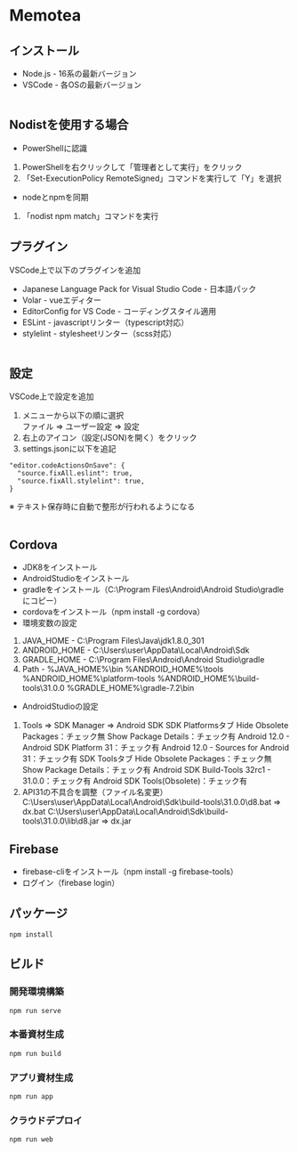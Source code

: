 # Memotea

## インストール
* Node.js - 16系の最新バージョン
* VSCode - 各OSの最新バージョン
<br><br>

## Nodistを使用する場合
* PowerShellに認識
1. PowerShellを右クリックして「管理者として実行」をクリック
2. 「Set-ExecutionPolicy RemoteSigned」コマンドを実行して「Y」を選択
* nodeとnpmを同期
1. 「nodist npm match」コマンドを実行

## プラグイン
VSCode上で以下のプラグインを追加
* Japanese Language Pack for Visual Studio Code - 日本語パック
* Volar - vueエディター
* EditorConfig for VS Code - コーディングスタイル適用
* ESLint - javascriptリンター（typescript対応）
* stylelint - stylesheetリンター（scss対応）
<br><br>

## 設定
VSCode上で設定を追加
1. メニューから以下の順に選択<br>
ファイル ⇒ ユーザー設定 ⇒ 設定
2. 右上のアイコン（設定(JSON)を開く）をクリック
3. settings.jsonに以下を追記
```
"editor.codeActionsOnSave": {
  "source.fixAll.eslint": true,
  "source.fixAll.stylelint": true,
}
```
※ テキスト保存時に自動で整形が行われるようになる
<br><br>

## Cordova
* JDK8をインストール
* AndroidStudioをインストール
* gradleをインストール（C:\Program Files\Android\Android Studio\gradleにコピー）
* cordovaをインストール（npm install -g cordova）
* 環境変数の設定
1. JAVA_HOME - C:\Program Files\Java\jdk1.8.0_301
2. ANDROID_HOME - C:\Users\user\AppData\Local\Android\Sdk
3. GRADLE_HOME - C:\Program Files\Android\Android Studio\gradle
4. Path - %JAVA_HOME%\bin
          %ANDROID_HOME%\tools
          %ANDROID_HOME%\platform-tools
          %ANDROID_HOME%\build-tools\31.0.0
          %GRADLE_HOME%\gradle-7.2\bin
* AndroidStudioの設定
1. Tools ⇒ SDK Manager ⇒ Android SDK
   SDK Platformsタブ
    Hide Obsolete Packages：チェック無
    Show Package Details：チェック有
     Android 12.0 - Android SDK Platform 31：チェック有
     Android 12.0 - Sources for Android 31：チェック有
   SDK Toolsタブ
    Hide Obsolete Packages：チェック無
    Show Package Details：チェック有
     Android SDK Build-Tools 32rc1 - 31.0.0：チェック有
     Android SDK Tools(Obsolete)：チェック有
2. API31の不具合を調整（ファイル名変更）
   C:\Users\user\AppData\Local\Android\Sdk\build-tools\31.0.0\d8.bat ⇒ dx.bat
   C:\Users\user\AppData\Local\Android\Sdk\build-tools\31.0.0\lib\d8.jar ⇒ dx.jar

## Firebase
* firebase-cliをインストール（npm install -g firebase-tools）
* ログイン（firebase login）

## パッケージ
```
npm install
```

## ビルド
### 開発環境構築
```
npm run serve
```
### 本番資材生成
```
npm run build
```
### アプリ資材生成
```
npm run app
```
### クラウドデプロイ
```
npm run web
```

